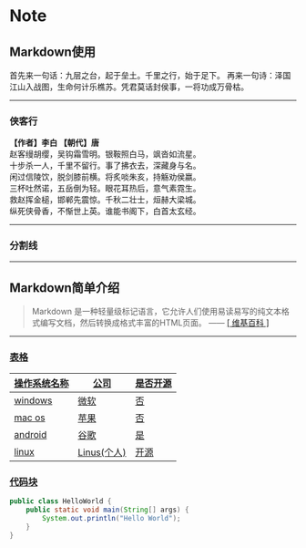 # Note

## Markdown使用
首先来一句话：九层之台，起于垒土。千里之行，始于足下。
再来一句诗：泽国江山入战图，生命何计乐樵苏。凭君莫话封侯事，一将功成万骨枯。

---
### 侠客行

**【作者】李白 【朝代】唐**<br/>赵客缦胡缨，吴钩霜雪明。银鞍照白马，飒沓如流星。<br/>十步杀一人，千里不留行。事了拂衣去，深藏身与名。<br/>闲过信陵饮，脱剑膝前横。将炙啖朱亥，持觞劝侯嬴。<br/>三杯吐然诺，五岳倒为轻。眼花耳热后，意气素霓生。<br/>救赵挥金槌，邯郸先震惊。千秋二壮士，烜赫大梁城。<br/>纵死侠骨香，不惭世上英。谁能书阁下，白首太玄经。

---

### 分割线
----------------------

## Markdown简单介绍
> Markdown 是一种轻量级标记语言，它允许人们使用易读易写的纯文本格式编写文档，然后转换成格式丰富的HTML页面。    —— <a href="https://zh.wikipedia.org/wiki/Markdown" target="_blank"> [ 维基百科 ]
---

### 表格

操作系统名称 | 公司 | 是否开源
------------|------|--------
   windows  | 微软 |  否
   mac os   | 苹果 |  否
   android  | 谷歌  |是
   linux    | Linus(个人)|开源

### 代码块
```java
public class HelloWorld {
    public static void main(String[] args) {
        System.out.println("Hello World");
    }
}
```
